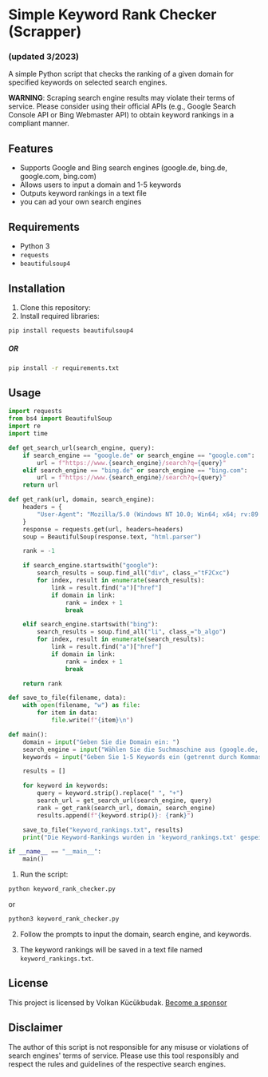 # Simple Keyword Rank Checker (Scrapper) 
### (updated 3/2023)

A simple Python script that checks the ranking of a given domain for specified keywords on selected search engines.

**WARNING**: Scraping search engine results may violate their terms of service. Please consider using their official APIs (e.g., Google Search Console API or Bing Webmaster API) to obtain keyword rankings in a compliant manner.

## Features

- Supports Google and Bing search engines (google.de, bing.de, google.com, bing.com)
- Allows users to input a domain and 1-5 keywords
- Outputs keyword rankings in a text file
- you can ad your own search engines

## Requirements

- Python 3
- `requests`
- `beautifulsoup4`

## Installation

1. Clone this repository:
2. Install required libraries:

```bash
pip install requests beautifulsoup4
```
##### OR
```bash
pip install -r requirements.txt
```
## Usage


```python
import requests
from bs4 import BeautifulSoup
import re
import time

def get_search_url(search_engine, query):
    if search_engine == "google.de" or search_engine == "google.com":
        url = f"https://www.{search_engine}/search?q={query}"
    elif search_engine == "bing.de" or search_engine == "bing.com":
        url = f"https://www.{search_engine}/search?q={query}"
    return url

def get_rank(url, domain, search_engine):
    headers = {
        "User-Agent": "Mozilla/5.0 (Windows NT 10.0; Win64; x64; rv:89.0) Gecko/20100101 Firefox/89.0"
    }
    response = requests.get(url, headers=headers)
    soup = BeautifulSoup(response.text, "html.parser")

    rank = -1

    if search_engine.startswith("google"):
        search_results = soup.find_all("div", class_="tF2Cxc")
        for index, result in enumerate(search_results):
            link = result.find("a")["href"]
            if domain in link:
                rank = index + 1
                break

    elif search_engine.startswith("bing"):
        search_results = soup.find_all("li", class_="b_algo")
        for index, result in enumerate(search_results):
            link = result.find("a")["href"]
            if domain in link:
                rank = index + 1
                break

    return rank

def save_to_file(filename, data):
    with open(filename, "w") as file:
        for item in data:
            file.write(f"{item}\n")

def main():
    domain = input("Geben Sie die Domain ein: ")
    search_engine = input("Wählen Sie die Suchmaschine aus (google.de, bing.de, google.com, bing.com): ")
    keywords = input("Geben Sie 1-5 Keywords ein (getrennt durch Kommas): ").split(",")

    results = []

    for keyword in keywords:
        query = keyword.strip().replace(" ", "+")
        search_url = get_search_url(search_engine, query)
        rank = get_rank(search_url, domain, search_engine)
        results.append(f"{keyword.strip()}: {rank}")

    save_to_file("keyword_rankings.txt", results)
    print("Die Keyword-Rankings wurden in 'keyword_rankings.txt' gespeichert.")

if __name__ == "__main__":
    main()

```

1. Run the script:

```bash
python keyword_rank_checker.py
```
or
```bash
python3 keyword_rank_checker.py
```
2. Follow the prompts to input the domain, search engine, and keywords.

3. The keyword rankings will be saved in a text file named `keyword_rankings.txt`.

## License

This project is licensed by Volkan Kücükbudak. [Become a sponsor](https://github.com/sponsors/VolkanSah) 

## Disclaimer

The author of this script is not responsible for any misuse or violations of search engines' terms of service. Please use this tool responsibly and respect the rules and guidelines of the respective search engines.


